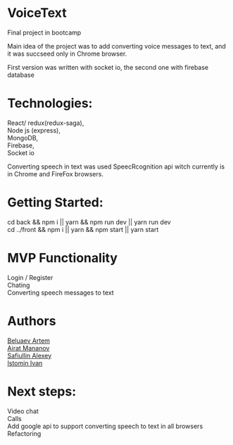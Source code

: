 # VoiceText
Final project in bootcamp

Main idea of the project was to add converting voice messages to text, and it was succseed only in Chrome browser.

First version was written with socket io, the second one with firebase database

# Technologies:

React/ redux(redux-saga), </br>
  Node js (express), </br>
  MongoDB, </br>
  Firebase, </br>
  Socket io </br>

Converting speech in text was used SpeecRcognition api witch currently is in Chrome and FireFox browsers.

# Getting Started:
  cd back && npm i || yarn && npm run dev || yarn run dev </br>
  cd ../front && npm i || yarn && npm start || yarn start </br>

# MVP Functionality
  Login / Register </br>
  Chating </br>
  Converting speech messages to text </br>

# Authors
  <a href="https://github.com/Oberin98"> Beluaev Artem </a> </br>
  <a href="https://github.com/AiratMannanov"> Airat Mananov </a> </br>
  <a href="https://github.com/Leshkaj"> Safiullin Alexey </a> </br>
  <a href="https://github.com/Naughty1905"> Istomin Ivan </a> </br>

# Next steps:
 Video chat </br>
 Calls </br>
 Add google api to support converting speech to text in all browsers </br>
 Refactoring </br>
 
 
